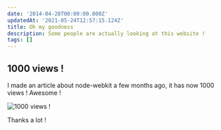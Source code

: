 ```yaml
---
date: '2014-04-28T00:00:00.000Z'
updatedAt: '2021-05-24T12:57:15.124Z'
title: Oh my goodness
description: Some people are actually looking at this website !
tags: []
---
```

## 1000 views !

I made an article about node-webkit a few months ago, it has now 1000 views ! Awesome !

![1000 views !](/contentful/4aPgcbC9uKBs4SVnnne1IC/21888b824f255bedae78de9a7f3f7b4b/analytics.jpg)

Thanks a lot !
